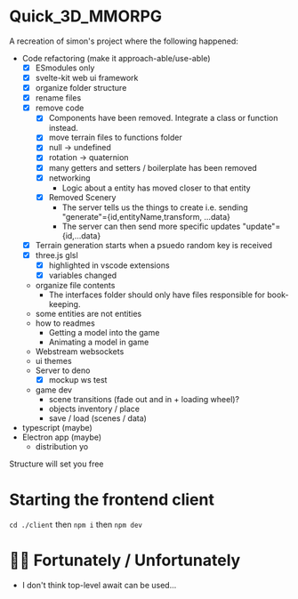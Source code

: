 # Quick_3D_MMORPG

A recreation of simon's project where the following happened:

- Code refactoring (make it approach-able/use-able)
  - [x] ESmodules only
  - [x] svelte-kit web ui framework
  - [x] organize folder structure
  - [x] rename files
  - [x] remove code
    - [x] Components have been removed. Integrate a class or function instead.
    - [x] move terrain files to functions folder
    - [x] null -> undefined
    - [x] rotation -> quaternion
    - [x] many getters and setters / boilerplate has been removed
    - [x] networking
      - Logic about a entity has moved closer to that entity
    - [x] Removed Scenery
      - The server tells us the things to create i.e. sending "generate"={id,entityName,transform, ...data}
      - The server can then send more specific updates "update"={id,...data}
  - [x] Terrain generation starts when a psuedo random key is received
  - [x] three.js glsl
    - [x] highlighted in vscode extensions
    - [x] variables changed
  - organize file contents
    - The interfaces folder should only have files responsible for book-keeping.
  - some entities are not entities
  - how to readmes
    - Getting a model into the game
    - Animating a model in game
  - Webstream websockets
  - ui themes
  - Server to deno
    - [x] mockup ws test
  - game dev
    - scene transitions (fade out and in + loading wheel)?
    - objects inventory / place
    - save / load (scenes / data)
- typescript (maybe)
- Electron app (maybe)
  - distribution yo

Structure will set you free

# Starting the frontend client

`cd ./client` then `npm i` then `npm dev`

# 🙂🙁 Fortunately / Unfortunately

- I don't think top-level await can be used...